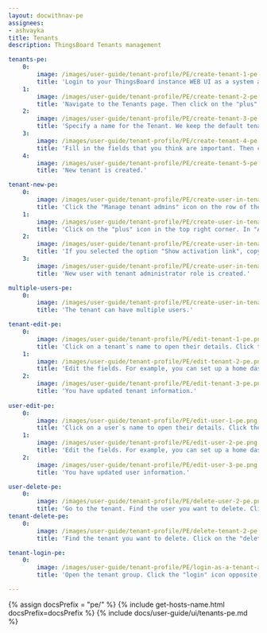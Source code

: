 ```yaml
---
layout: docwithnav-pe
assignees:
- ashvayka
title: Tenants
description: ThingsBoard Tenants management

tenants-pe:
    0:
        image: /images/user-guide/tenant-profile/PE/create-tenant-1-pe.png
        title: 'Login to your ThingsBoard instance WEB UI as a system administrator;'
    1:
        image: /images/user-guide/tenant-profile/PE/create-tenant-2-pe.png
        title: 'Navigate to the Tenants page. Then click on the "plus" icon in the upper right corner of the screen;'
    2:
        image: /images/user-guide/tenant-profile/PE/create-tenant-3-pe.png
        title: 'Specify a name for the Tenant. We keep the default tenant profile;'
    3:
        image: /images/user-guide/tenant-profile/PE/create-tenant-4-pe.png
        title: 'Fill in the fields that you think are important. Then click "Add";'
    4:
        image: /images/user-guide/tenant-profile/PE/create-tenant-5-pe.png
        title: 'New tenant is created.'

tenant-new-pe:
    0:
        image: /images/user-guide/tenant-profile/PE/create-user-in-tenant-1-pe.png
        title: 'Click the "Manage tenant admins" icon on the row of the tenant. The second option: choose the tenant and click on it. Then click on "Manage tenant admins" button;'
    1:
        image: /images/user-guide/tenant-profile/PE/create-user-in-tenant-2-pe.png
        title: 'Click on the "plus" icon in the top right corner. In "Add User" window specify user email, enter information about the new user and select "Show activation link" or "Send activation email" from the drop-down menu;'
    2:
        image: /images/user-guide/tenant-profile/PE/create-user-in-tenant-3-pe.png
        title: 'If you selected the option "Show activation link", copy the link address and send it to the user. Click "OK";'
    3:
        image: /images/user-guide/tenant-profile/PE/create-user-in-tenant-4-pe.png
        title: 'New user with tenant administrator role is created.'

multiple-users-pe:
    0:
        image: /images/user-guide/tenant-profile/PE/create-user-in-tenant-5-pe.png
        title: 'The tenant can have multiple users.'

tenant-edit-pe:
    0:
        image: /images/user-guide/tenant-profile/PE/edit-tenant-1-pe.png
        title: 'Click on a tenant`s name to open their details. Click the "pencil" icon to enter edit mode;'
    1:
        image: /images/user-guide/tenant-profile/PE/edit-tenant-2-pe.png
        title: 'Edit the fields. For example, you can set up a home dashboard for all users of this tenant. After that, save all changes;'
    2:
        image: /images/user-guide/tenant-profile/PE/edit-tenant-3-pe.png
        title: 'You have updated tenant information.'
    
user-edit-pe:
    0:
        image: /images/user-guide/tenant-profile/PE/edit-user-1-pe.png
        title: 'Click on a user`s name to open their details. Click the "pencil" icon to enter edit mode;'
    1:
        image: /images/user-guide/tenant-profile/PE/edit-user-2-pe.png
        title: 'Edit the fields. For example, you can set up a home dashboard for all users of this user. After editing, save all changes;'
    2:
        image: /images/user-guide/tenant-profile/PE/edit-user-3-pe.png
        title: 'You have updated user information.'

user-delete-pe:
    0:
        image: /images/user-guide/tenant-profile/PE/delete-user-2-pe.png
        title: 'Go to the tenant. Find the user you want to delete. Click on the "delete" icon and confirm the deletion by clicking on "Yes".'
tenant-delete-pe:
    0:
        image: /images/user-guide/tenant-profile/PE/delete-tenant-2-pe.png
        title: 'Find the tenant you want to delete. Click on the "delete" icon and confirm the deletion by clicking on "Yes".'

tenant-login-pe:
    0:
        image: /images/user-guide/tenant-profile/PE/login-as-a-tenant-administrator-1-pe.png
        title: 'Open the tenant group. Click the "login" icon opposite to the user account to log in as a tenant administrator.'

---
```


{% assign docsPrefix = "pe/" %}
{% include get-hosts-name.html docsPrefix=docsPrefix %}
{% include docs/user-guide/ui/tenants-pe.md %}